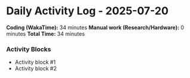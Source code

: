 # Daily Activity Log - 2025-07-20

**Coding (WakaTime):** 34 minutes
**Manual work (Research/Hardware):** 0 minutes
**Total Time:** 34 minutes

### Activity Blocks
- Activity block #1
- Activity block #2
